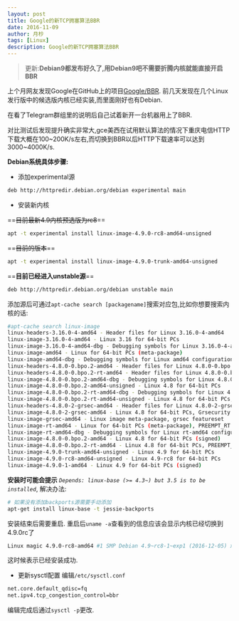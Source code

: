 ```yaml
---
layout: post
title: Google的新TCP拥塞算法BBR
date: 2016-11-09
author: 月杪
tags: [Linux]
description: Google的新TCP拥塞算法BBR
---
```


> 更新:**Debian9都发布好久了,用Debian9吧不需要折腾内核就能直接开启BBR**

上个月网友发现Google在GitHub上的项目[Google/BBR](https://github.com/google/bbr).
前几天发现在几个Linux发行版中的候选版内核已经实装,而里面刚好也有Debian.

在看了Telegram群组里的说明后自己试着新开一台机器用上了BBR.

对比测试后发现提升确实非常大,gce美西在试用默认算法的情况下重庆电信HTTP下载大概在100~200K/s左右,而切换到BBR以后HTTP下载速率可以达到3000~4000K/s.

**Debian系统具体步骤:**

* 添加experimental源
```bash
deb http://httpredir.debian.org/debian experimental main
```
* 安装新内核

==~~目前最新4.9内核预选版为rc8~~==
```bash
apt -t experimental install linux-image-4.9.0-rc8-amd64-unsigned
```
==~~目前的版本~~==
```bash
apt -t experimental install linux-image-4.9.0-trunk-amd64-unsigned
```
==**目前已经进入unstable源**==
```bash
deb http://httpredir.debian.org/debian unstable main
```
添加源后可通过`apt-cache search [packagename]`搜索对应包,比如你想要搜索内核的话:
```bash
#apt-cache search linux-image
linux-headers-3.16.0-4-amd64 - Header files for Linux 3.16.0-4-amd64
linux-image-3.16.0-4-amd64 - Linux 3.16 for 64-bit PCs
linux-image-3.16.0-4-amd64-dbg - Debugging symbols for Linux 3.16.0-4-amd64
linux-image-amd64 - Linux for 64-bit PCs (meta-package)
linux-image-amd64-dbg - Debugging symbols for Linux amd64 configuration (meta-package)
linux-headers-4.8.0-0.bpo.2-amd64 - Header files for Linux 4.8.0-0.bpo.2-amd64
linux-headers-4.8.0-0.bpo.2-rt-amd64 - Header files for Linux 4.8.0-0.bpo.2-rt-amd64
linux-image-4.8.0-0.bpo.2-amd64-dbg - Debugging symbols for Linux 4.8.0-0.bpo.2-amd64
linux-image-4.8.0-0.bpo.2-amd64-unsigned - Linux 4.8 for 64-bit PCs
linux-image-4.8.0-0.bpo.2-rt-amd64-dbg - Debugging symbols for Linux 4.8.0-0.bpo.2-rt-amd64
linux-image-4.8.0-0.bpo.2-rt-amd64-unsigned - Linux 4.8 for 64-bit PCs, PREEMPT_RT
linux-headers-4.8.0-2-grsec-amd64 - Header files for Linux 4.8.0-2-grsec-amd64
linux-image-4.8.0-2-grsec-amd64 - Linux 4.8 for 64-bit PCs, Grsecurity protection
linux-image-grsec-amd64 - Linux image meta-package, grsec featureset
linux-image-rt-amd64 - Linux for 64-bit PCs (meta-package), PREEMPT_RT
linux-image-rt-amd64-dbg - Debugging symbols for Linux rt-amd64 configuration (meta-package)
linux-image-4.8.0-0.bpo.2-amd64 - Linux 4.8 for 64-bit PCs (signed)
linux-image-4.8.0-0.bpo.2-rt-amd64 - Linux 4.8 for 64-bit PCs, PREEMPT_RT (signed)
linux-image-4.9.0-trunk-amd64-unsigned - Linux 4.9 for 64-bit PCs
linux-image-4.9.0-rc8-amd64-unsigned - Linux 4.9-rc8 for 64-bit PCs
linux-image-4.9.0-1-amd64 - Linux 4.9 for 64-bit PCs (signed)
```

**安装时可能会提示** *`Depends: linux-base (>= 4.3~) but 3.5 is to be installed`*, 解决办法:
```bash
# 如果没有添加backports源需要手动添加
apt-get install linux-base -t jessie-backports
```
安装结束后需要重启.
重启后`uname -a`查看到的信息应该会显示内核已经切换到4.9.0rc了
```bash
Linux magic 4.9.0-rc8-amd64 #1 SMP Debian 4.9~rc8-1~exp1 (2016-12-05) x86_64 GNU/Linux
```
这时候表示已经安装成功.

* 更新sysctl配置
编辑`/etc/sysctl.conf`
```bash
net.core.default_qdisc=fq
net.ipv4.tcp_congestion_control=bbr
```
编辑完成后通过`sysctl -p`更改.
